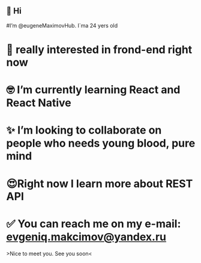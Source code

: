 ## 👋 Hi 
#I’m @eugeneMaximovHub. I`ma 24 yers old

# 👀 really interested in frond-end right now

# 🤓 I’m currently learning React and React Native

# ✨ I’m looking to collaborate on people who needs young blood, pure mind

# 😍Right now I learn more about REST API

# ✅ You can reach me on my e-mail: evgeniq.makcimov@yandex.ru<br>
  &gt;Nice to meet you. See you soon&lt;
  
<!---
eugeneMaximovHub/eugeneMaximovHub is a ✨ special ✨ repository because its `README.md` (this file) appears on your GitHub profile.
You can click the Preview link to take a look at your changes.
--->
